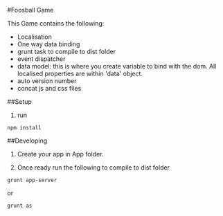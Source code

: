#Foosball Game

This Game contains the following:  

- Localisation
- One way data binding
- grunt task to compile to dist folder
- event dispatcher
- data model: this is where you create variable to bind with the dom. All localised properties are within 'data' object.
- auto version number
- concat js and css files

##Setup

1. run 
```
npm install
```

##Developing

1. Create your app in App folder.

2. Once ready run the following to compile to dist folder  
```
grunt app-server
```
or
```
grunt as
```
